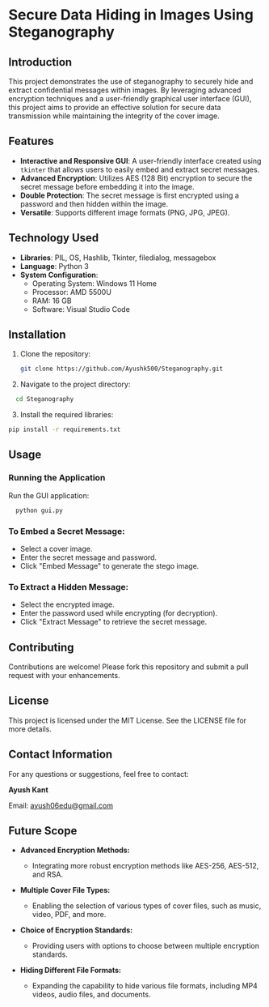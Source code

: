 # Secure Data Hiding in Images Using Steganography

## Introduction
This project demonstrates the use of steganography to securely hide and extract confidential messages within images. By leveraging advanced encryption techniques and a user-friendly graphical user interface (GUI), this project aims to provide an effective solution for secure data transmission while maintaining the integrity of the cover image.

## Features
- **Interactive and Responsive GUI**: A user-friendly interface created using `tkinter` that allows users to easily embed and extract secret messages.
- **Advanced Encryption**: Utilizes AES (128 Bit) encryption to secure the secret message before embedding it into the image.
- **Double Protection**: The secret message is first encrypted using a password and then hidden within the image.
- **Versatile**: Supports different image formats (PNG, JPG, JPEG).

## Technology Used
- **Libraries**: PIL, OS, Hashlib, Tkinter, filedialog, messagebox
- **Language**: Python 3
- **System Configuration**:
  - Operating System: Windows 11 Home
  - Processor: AMD 5500U
  - RAM: 16 GB 
  - Software: Visual Studio Code

## Installation
1. Clone the repository:
   ```sh
   git clone https://github.com/Ayushk500/Steganography.git
   ```

2. Navigate to the project directory:

```sh 
  cd Steganography
```

3. Install the required libraries:

```sh
pip install -r requirements.txt
```

## Usage

### Running the Application

Run the GUI application:
```sh
  python gui.py
```

### To Embed a Secret Message:
- Select a cover image.
- Enter the secret message and password.
- Click "Embed Message" to generate the stego image.

### To Extract a Hidden Message:
- Select the encrypted image.
- Enter the password used while encrypting (for decryption).
- Click "Extract Message" to retrieve the secret message.

## Contributing
Contributions are welcome! Please fork this repository and submit a pull request with your enhancements.

## License
This project is licensed under the MIT License. See the LICENSE file for more details.

## Contact Information
For any questions or suggestions, feel free to contact:

**Ayush Kant**

Email: [ayush06edu@gmail.com](mailto:ayush06edu@gmail.com)


## Future Scope

- **Advanced Encryption Methods:** 
  - Integrating more robust encryption methods like AES-256, AES-512, and RSA.

- **Multiple Cover File Types:** 
  - Enabling the selection of various types of cover files, such as music, video, PDF, and more.

- **Choice of Encryption Standards:** 
  - Providing users with options to choose between multiple encryption standards.

- **Hiding Different File Formats:** 
  - Expanding the capability to hide various file formats, including MP4 videos, audio files, and documents.


